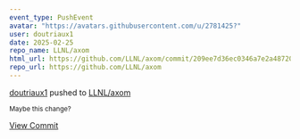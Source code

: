 ```yaml
---
event_type: PushEvent
avatar: "https://avatars.githubusercontent.com/u/2781425?"
user: doutriaux1
date: 2025-02-25
repo_name: LLNL/axom
html_url: https://github.com/LLNL/axom/commit/209ee7d36ec0346a7e2a48720f2625ed32ce5db9
repo_url: https://github.com/LLNL/axom
---
```


<a href='https://github.com/doutriaux1' target='_blank'>doutriaux1</a> pushed to <a href='https://github.com/LLNL/axom' target='_blank'>LLNL/axom</a>

<small>Maybe this change?</small>

<a href='https://github.com/LLNL/axom/commit/209ee7d36ec0346a7e2a48720f2625ed32ce5db9' target='_blank'>View Commit</a>